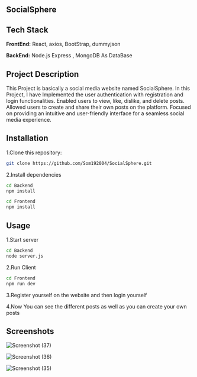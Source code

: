 
## SocialSphere



## Tech Stack

**FrontEnd:** React, axios, BootStrap, dummyjson

**BackEnd:** Node.js Express , MongoDB As DataBase

## Project Description
This Project is basically a social media website named SocialSphere. In this Project, I have Implemented the user authentication with registration and login functionalities. Enabled users to view, like, dislike, and delete posts. Allowed users to create and share their own posts on the platform. Focused on providing an intuitive and user-friendly interface for a seamless social media experience.




## Installation

1.Clone this repository:

```bash
git clone https://github.com/Som192004/SocialSphere.git
```

2.Install dependencies
```bash
cd Backend
npm install 

cd Frontend
npm install
```




    
## Usage
1.Start server
```bash
cd Backend
node server.js
```

2.Run Client
```bash
cd Frontend
npm run dev
```

3.Register yourself on the website and then login yourself

4.Now You can see the different posts as well as you can create your own posts 

## Screenshots

![Screenshot (37)](https://github.com/user-attachments/assets/6c022a47-ab40-4f67-ad95-3731b5b34cbf)

![Screenshot (36)](https://github.com/user-attachments/assets/9fbc2a8c-5762-45bb-aad4-fb066199e061)

![Screenshot (35)](https://github.com/user-attachments/assets/b67c6b33-5a58-45f8-b8b7-36b790259c40)


